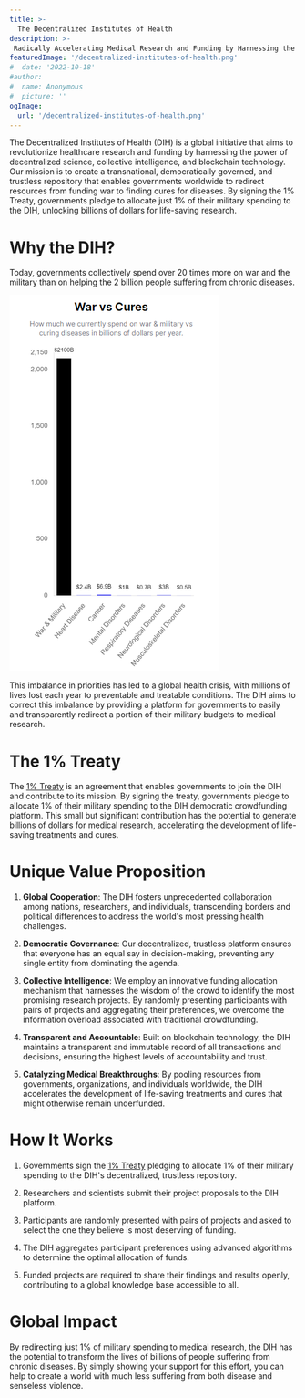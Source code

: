 ```yaml
---
title: >-
  The Decentralized Institutes of Health
description: >-
 Radically Accelerating Medical Research and Funding by Harnessing the Power of Decentralized Science, Collective Intelligence, and Blockchain Technology.
featuredImage: '/decentralized-institutes-of-health.png'
#  date: '2022-10-18'
#author:
#  name: Anonymous
#  picture: ''
ogImage:
  url: '/decentralized-institutes-of-health.png'
---
```


The Decentralized Institutes of Health (DIH) is a global initiative that aims to revolutionize healthcare research and funding by harnessing the power of decentralized science, collective intelligence, and blockchain technology. Our mission is to create a transnational, democratically governed, and trustless repository that enables governments worldwide to redirect resources from funding war to finding cures for diseases. By signing the 1% Treaty, governments pledge to allocate just 1% of their military spending to the DIH, unlocking billions of dollars for life-saving research.

# Why the DIH?
Today, governments collectively spend over 20 times more on war and the military than on helping the 2 billion people suffering from chronic diseases. 

![](spending-on-war-vs-cures-bar-chart.png)

This imbalance in priorities has led to a global health crisis, with millions of lives lost each year to preventable and treatable conditions. The DIH aims to correct this imbalance by providing a platform for governments to easily and transparently redirect a portion of their military budgets to medical research.

# The 1% Treaty
The [1% Treaty](globalSolutions/1-percent-treaty/1-percent-treaty.mdercent-treaty/1-percent-treaty.md) is an agreement that enables governments to join the DIH and contribute to its mission. By signing the treaty, governments pledge to allocate 1% of their military spending to the DIH democratic crowdfunding platform. This small but significant contribution has the potential to generate billions of dollars for medical research, accelerating the development of life-saving treatments and cures.

# Unique Value Proposition
1. **Global Cooperation**: The DIH fosters unprecedented collaboration among nations, researchers, and individuals, transcending borders and political differences to address the world's most pressing health challenges.

2. **Democratic Governance**: Our decentralized, trustless platform ensures that everyone has an equal say in decision-making, preventing any single entity from dominating the agenda.

3. **Collective Intelligence**: We employ an innovative funding allocation mechanism that harnesses the wisdom of the crowd to identify the most promising research projects. By randomly presenting participants with pairs of projects and aggregating their preferences, we overcome the information overload associated with traditional crowdfunding.

4. **Transparent and Accountable**: Built on blockchain technology, the DIH maintains a transparent and immutable record of all transactions and decisions, ensuring the highest levels of accountability and trust.

5. **Catalyzing Medical Breakthroughs**: By pooling resources from governments, organizations, and individuals worldwide, the DIH accelerates the development of life-saving treatments and cures that might otherwise remain underfunded.

# How It Works
1. Governments sign the [1% Treaty](globalSolutions/1-percent-treaty/1-percent-treaty.mdercent-treaty/1-percent-treaty.md)
 pledging to allocate 1% of their military spending to the DIH's decentralized, trustless repository.

2. Researchers and scientists submit their project proposals to the DIH platform.

3. Participants are randomly presented with pairs of projects and asked to select the one they believe is most deserving of funding.

4. The DIH aggregates participant preferences using advanced algorithms to determine the optimal allocation of funds.

5. Funded projects are required to share their findings and results openly, contributing to a global knowledge base accessible to all.

# Global Impact
By redirecting just 1% of military spending to medical research, the DIH has the potential to transform the lives of billions of people suffering from chronic diseases. By simply showing your support for this effort, you can help to create a world with much less suffering from both disease and senseless violence.
